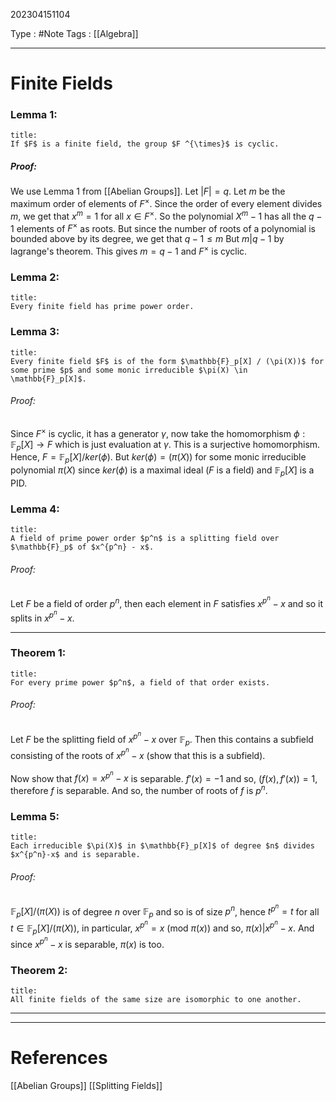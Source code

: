 202304151104

Type : #Note
Tags : [[Algebra]]

---
# Finite Fields
### Lemma 1:
```ad-note
title:
If $F$ is a finite field, the group $F ^{\times}$ is cyclic.
```
##### Proof:
We use Lemma 1 from [[Abelian Groups]].
Let $|F| = q$.
Let $m$ be the maximum order of elements of $F ^{\times}$. Since the order of every element divides $m$, we get that $x ^{m} = 1$ for all $x \in F ^{\times}$. So the polynomial $X ^{m}-1$ has all the $q-1$ elements of $F ^{\times}$ as roots.
But since the number of roots of a polynomial is bounded above by its degree, we get that $q-1 \le m$ 
But $m | q-1$ by lagrange's theorem. This gives $m = q-1$ and $F ^{\times}$ is cyclic.

### Lemma 2:
```ad-note
title:
Every finite field has prime power order.
```


### Lemma 3:
```ad-note
title:
Every finite field $F$ is of the form $\mathbb{F}_p[X] / (\pi(X))$ for some prime $p$ and some monic irreducible $\pi(X) \in \mathbb{F}_p[X]$.
```
###### Proof:
Since $F ^{\times}$ is cyclic, it has a generator $\gamma$, now take the homomorphism $\phi : \mathbb{F}_{p}[X] \to F$ which is just evaluation at $\gamma$. This is a surjective homomorphism. Hence, $F = \mathbb{F}_{p}[X]/ ker (\phi)$. But $ker(\phi) = (\pi(X))$ for some monic irreducible polynomial $\pi(X)$ since $ker(\phi)$ is a maximal ideal ($F$ is a field) and $\mathbb{F}_{p}[X]$ is a PID.

### Lemma 4:
```ad-note
title:
A field of prime power order $p^n$ is a splitting field over $\mathbb{F}_p$ of $x^{p^n} - x$.
```
###### Proof:
Let $F$ be a field of order $p ^{n}$, then each element in $F$ satisfies $x ^{p ^{n}} - x$ and so it splits in $x ^{p ^{n}}-x$.

---
### Theorem 1:
```ad-note
title:
For every prime power $p^n$, a field of that order exists.
```
###### Proof:
Let $F$ be the splitting field of $x ^{p ^{n}}-x$ over $\mathbb{F}_{p}$. Then this contains a subfield consisting of the roots of $x ^{p ^{n}}-x$ (show that this is a subfield).

Now show that $f(x) = x ^{ p ^{n}}-x$ is separable.
$f'(x) = -1$ and so, $(f(x),f'(x)) = 1$, therefore $f$ is separable. And so, the number of roots of $f$ is $p ^{n}$.

### Lemma 5:
```ad-note
title:
Each irreducible $\pi(X)$ in $\mathbb{F}_p[X]$ of degree $n$ divides $x^{p^n}-x$ and is separable.
```
###### Proof:
$\mathbb{F}_{p}[X] /(\pi(X))$ is of degree $n$ over $\mathbb{F}_{p}$ and so is of size $p^n$, hence $t ^{p ^{n}}  = t$ for all $t \in \mathbb{F}_{p}[X] /(\pi(X))$, in particular, $x ^{ p ^{n}} = x \ (\mathrm{mod}\ \pi(x))$ and so, $\pi(x) | x ^{ p ^{n}}-x$. And since $x ^{ p ^{ n}}-x$ is separable, $\pi(x)$ is too.

### Theorem 2:
```ad-note
title:
All finite fields of the same size are isomorphic to one another.
```

---
---
# References
[[Abelian Groups]]
[[Splitting Fields]]